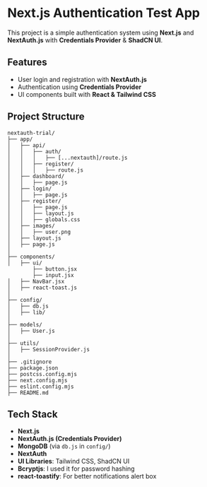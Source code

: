 # Next.js Authentication Test App

This project is a simple authentication system using **Next.js** and **NextAuth.js** with **Credentials Provider** & **ShadCN UI**.

## Features

- User login and registration with **NextAuth.js**
- Authentication using **Credentials Provider**
- UI components built with **React & Tailwind CSS**


## Project Structure

```
nextauth-trial/
├── app/
│   ├── api/
│   │   ├── auth/
│   │   │   ├── [...nextauth]/route.js
│   │   ├── register/
│   │   │   ├── route.js
│   ├── dashboard/
│   │   ├── page.js
│   ├── login/
│   │   ├── page.js
│   ├── register/
│   │   ├── page.js
│   │   ├── layout.js
│   │   ├── globals.css
│   ├── images/
│   │   ├── user.png
│   ├── layout.js
│   ├── page.js
│
├── components/
│   ├── ui/
        ├── button.jsx
        ├── input.jsx
│   ├── NavBar.jsx
│   ├── react-toast.js
│
├── config/
│   ├── db.js
│   ├── lib/
│
├── models/
│   ├── User.js
│
├── utils/
│   ├── SessionProvider.js
│
├── .gitignore
├── package.json
├── postcss.config.mjs
├── next.config.mjs
├── eslint.config.mjs
├── README.md
```


## Tech Stack

- **Next.js**
- **NextAuth.js (Credentials Provider)**
- **MongoDB** (via `db.js` in `config/`)
- **NextAuth**
- **UI Libraries**: Tailwind CSS, ShadCN UI
- **Bcryptjs**: I used it for password hashing
- **react-toastify**: For better notifications alert box
